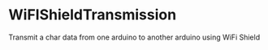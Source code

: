 # WiFIShieldTransmission
Transmit a char data from one arduino to another arduino using WiFi Shield
